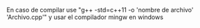 <p>En caso de compilar use "g++ -std=c++11 -o 'nombre de archivo' 'Archivo.cpp'" y  usar el compilador mingw en windows</p>


